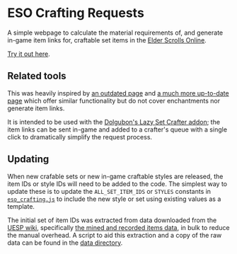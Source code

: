 # ESO Crafting Requests

A simple webpage to calculate the material requirements of, and generate in-game item links for, craftable set items in the [Elder Scrolls Online](https://www.elderscrollsonline.com/).

[Try it out here](https://eso-crafting-stuff.github.io/crafting-requests).

## Related tools

This was heavily inspired by [an outdated page](http://msa-mraz.com/crafting/craftchart.html) 
and [a much more up-to-date page](https://sc2mitch.github.io/eso-crafting/) which offer similar functionality but do not cover enchantments nor generate item links.

It is intended to be used with the [Dolgubon's Lazy Set Crafter addon](https://www.esoui.com/downloads/info1697-DolgubonsLazySetCrafter.html);
the item links can be sent in-game and added to a crafter's queue with a single click to dramatically simplify the request process.

## Updating

When new crafable sets or new in-game craftable styles are released, the item IDs or style IDs will need to be added to the code.
The simplest way to update these is to update the `ALL_SET_ITEM_IDS` or `STYLES` constants in [`eso_crafting.js`](./eso_crafting.js) to include the new style or set using existing values as a template.

The initial set of item IDs was extracted from data downloaded from the [UESP wiki](https://en.uesp.net/wiki/Online:Online), specifically [the mined and recorded items data](https://esoitem.uesp.net/viewlog.php),
in bulk to reduce the manual overhead. A script to aid this extraction and a copy of the raw data can be found in the [data directory](./data).

